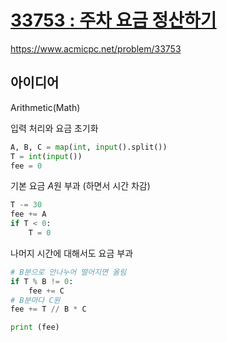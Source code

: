 # [33753 : 주차 요금 정산하기](https://www.acmicpc.net/problem/33753)
https://www.acmicpc.net/problem/33753

## 아이디어
Arithmetic(Math)

입력 처리와 요금 초기화
```python
A, B, C = map(int, input().split())
T = int(input())
fee = 0
```

기본 요금 $A$원 부과 (하면서 시간 차감)
```python
T -= 30
fee += A
if T < 0:
    T = 0
```

나머지 시간에 대해서도 요금 부과
```python
# B분으로 안나누어 떨어지면 올림
if T % B != 0:
    fee += C
# B분마다 C원
fee += T // B * C

print (fee)
```